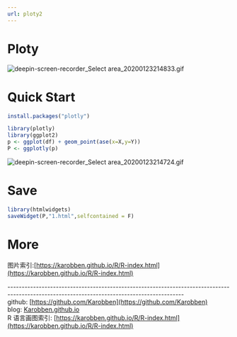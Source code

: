 ```yaml
---
url: ploty2
---
```


# Ploty

![deepin-screen-recorder_Select area_20200123214833.gif](https://cdn.nlark.com/yuque/0/2020/gif/691897/1579787331214-52d40e96-aadb-4ab9-95e1-d9c9753348a2.gif#align=left&display=inline&height=523&name=deepin-screen-recorder_Select%20area_20200123214833.gif&originHeight=523&originWidth=656&size=108678&status=done&style=none&width=656)
<a name="HvQTq"></a>
# Quick Start
```r
install.packages("plotly")

library(plotly)
library(ggplot2)
p <- ggplot(df) + geom_point(ase(x=X,y=Y))
P <- ggplotly(p)
```

![deepin-screen-recorder_Select area_20200123214724.gif](https://cdn.nlark.com/yuque/0/2020/gif/691897/1579787270007-c502f91a-716e-48c5-9023-0ca2b4b6fa75.gif#align=left&display=inline&height=564&name=deepin-screen-recorder_Select%20area_20200123214724.gif&originHeight=564&originWidth=557&size=171188&status=done&style=none&width=557)
<a name="JvQCa"></a>
# Save

```r
library(htmlwidgets)
saveWidget(P,"1.html",selfcontained = F)
```

<a name="FG8Ad"></a>
# More
图片索引:[https://karobben.github.io/R/R-index.html](https://karobben.github.io/R/R-index.html)





--------------------------------------------------------------------------------------------------------------------------------------------<br />github: [https://github.com/Karobben](https://github.com/Karobben)<br />blog: [Karobben.github.io](http://Karobben.github.io)<br />R 语言画图索引: [https://karobben.github.io/R/R-index.html](https://karobben.github.io/R/R-index.html)
